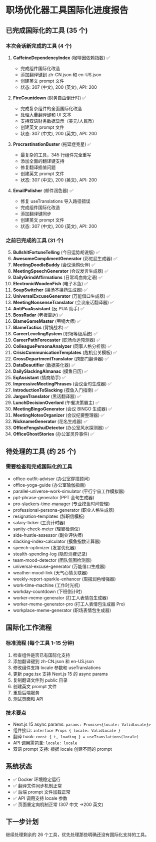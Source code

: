 # 职场优化器工具国际化进度报告

## 已完成国际化的工具 (35 个)

### 本次会话新完成的工具 (4 个)

1. **CaffeineDependencyIndex** (咖啡因依赖指数) ✅

   - 完成组件国际化改造
   - 添加翻译键到 zh-CN.json 和 en-US.json
   - 创建英文 prompt 文件
   - 状态: 307 (中文), 200 (英文), API: 200

2. **FireCountdown** (财务自由倒计时) ✅

   - 完成复杂组件的全面国际化改造
   - 处理大量翻译键和 UI 文本
   - 支持双语财务数据显示（美元/人民币）
   - 创建英文 prompt 文件
   - 状态: 307 (中文), 200 (英文), API: 200

3. **ProcrastinationBuster** (拖延症克星) ✅

   - 最复杂的工具，345 行组件完全重写
   - 添加全面的翻译键支持
   - 修复翻译插值问题
   - 创建英文 prompt 文件
   - 状态: 307 (中文), 200 (英文), API: 200

4. **EmailPolisher** (邮件润色器) ✅
   - 修复 useTranslations 导入路径错误
   - 完成组件国际化改造
   - 添加翻译键同步
   - 创建英文 prompt 文件
   - 状态: 307 (中文), 200 (英文), API: 200

### 之前已完成的工具 (31 个)

5. **BullshitFortuneTelling** (今日运势胡说版) ✅
6. **AwesomeComplimentGenerator** (彩虹屁生成器) ✅
7. **MeetingDoodleBuddy** (会议涂鸦伙伴) ✅
8. **MeetingSpeechGenerator** (会议发言生成器) ✅
9. **DailyGrindAffirmations** (日常鸡血肯定语) ✅
10. **ElectronicWoodenFish** (电子木鱼) ✅
11. **SoupSwitcher** (换汤不换药生成器) ✅
12. **UniversalExcuseGenerator** (万能借口生成器) ✅
13. **MeetingNonsenseTranslator** (会议废话翻译器) ✅
14. **AntiPuaAssistant** (反 PUA 助手) ✅
15. **BossRadar** (老板雷达) ✅
16. **BlameGameMaster** (甩锅大师) ✅
17. **BlameTactics** (背锅战术) ✅
18. **CareerLevelingSystem** (职场等级系统) ✅
19. **CareerPathForecaster** (职场命运预测器) ✅
20. **ColleaguePersonaAnalyzer** (同事人格分析器) ✅
21. **CrisisCommunicationTemplates** (危机公关模板) ✅
22. **CrossDepartmentTranslator** (跨部门翻译器) ✅
23. **DataBeautifier** (数据美化器) ✅
24. **DailySlackingAlmanac** (摸鱼日历) ✅
25. **EqAssistant** (情商助手) ✅
26. **ImpressiveMeetingPhrases** (会议金句生成器) ✅
27. **IntroductionToSlacking** (摸鱼入门指南) ✅
28. **JargonTranslator** (黑话翻译器) ✅
29. **LunchDecisionOverlord** (午餐决策霸主) ✅
30. **MeetingBingoGenerator** (会议 BINGO 生成器) ✅
31. **MeetingNotesOrganizer** (会议纪要整理器) ✅
32. **NicknameGenerator** (花名生成器) ✅
33. **OfficeFengshuiDetector** (办公室风水探测器) ✅
34. **OfficeGhostStories** (办公室灵异事件) ✅

## 待处理的工具 (约 25 个)

### 需要检查和完成国际化的工具

- office-outfit-advisor (办公室穿搭顾问)
- office-yoga-guide (办公室瑜伽指南)
- parallel-universe-work-simulator (平行宇宙工作模拟器)
- ppt-phrase-generator (PPT 金句生成器)
- pro-slackers-time-manager (专业摸鱼时间管理)
- professional-persona-generator (职业人格生成器)
- resignation-templates (辞职信模板)
- salary-ticker (工资计时器)
- sanity-check-meter (理智检测仪)
- side-hustle-assessor (副业评估师)
- slacking-index-calculator (摸鱼指数计算器)
- speech-optimizer (发言优化器)
- stealth-spending-log (隐形消费记录)
- team-mood-detector (团队氛围检测器)
- universal-excuse-generator (万能借口生成器)
- weather-mood-link (天气心情关联器)
- weekly-report-sparkle-enhancer (周报润色增强器)
- work-time-machine (工作时光机)
- workday-countdown (下班倒计时)
- worker-meme-generator (打工人表情包生成器)
- worker-meme-generator-pro (打工人表情包生成器 Pro)
- workplace-meme-generator (职场表情包生成器)

## 国际化工作流程

### 标准流程 (每个工具 1-15 分钟)

1. 检查组件是否已有国际化支持
2. 添加翻译键到 zh-CN.json 和 en-US.json
3. 修改组件支持 locale 参数和 useTranslations
4. 更新 page.tsx 支持 Next.js 15 的 async params
5. 复制翻译文件到 public 目录
6. 创建英文 prompt 文件
7. 重启后端服务
8. 测试页面和 API

### 技术要点

- Next.js 15 async params: `params: Promise<{locale: ValidLocale}>`
- 组件接口: `interface Props { locale: ValidLocale }`
- 翻译 hook: `const { t, loading } = useTranslations(locale)`
- API 调用需包含: `locale: locale`
- 双语 prompt 支持: 根据 locale 创建不同的 prompt

## 系统状态

- ✅ Docker 环境稳定运行
- ✅ 翻译文件同步机制正常
- ✅ 后端 prompt 文件加载正常
- ✅ API 调用支持 locale 参数
- ✅ 页面重定向机制正常 (307 中文 →200 英文)

## 下一步计划

继续处理剩余的 26 个工具，优先处理那些明确还没有国际化支持的工具。
